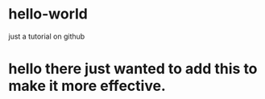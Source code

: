 # hello-world
just a tutorial on github
# hello there just wanted to add this to make it more effective.
